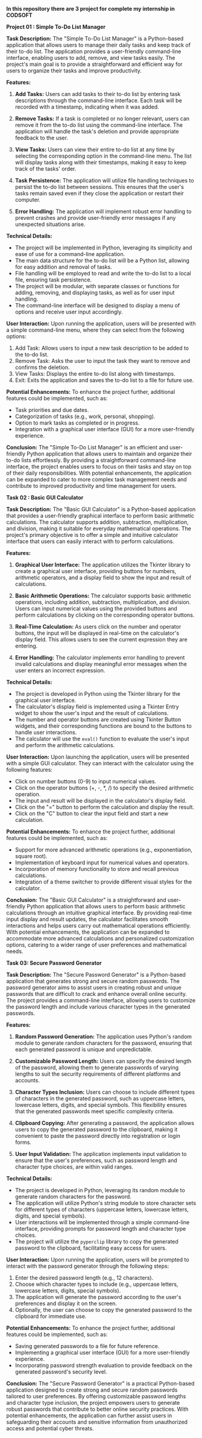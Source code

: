 **In this repository there are 3 project for complete my internship in CODSOFT**

**Project 01 : Simple To-Do List Manager**

**Task Description:**
The "Simple To-Do List Manager" is a Python-based application that allows users to manage their daily tasks and keep track of their to-do list. The application provides a user-friendly command-line interface, enabling users to add, remove, and view tasks easily. The project's main goal is to provide a straightforward and efficient way for users to organize their tasks and improve productivity.

**Features:**
1. **Add Tasks:** Users can add tasks to their to-do list by entering task descriptions through the command-line interface. Each task will be recorded with a timestamp, indicating when it was added.

2. **Remove Tasks:** If a task is completed or no longer relevant, users can remove it from the to-do list using the command-line interface. The application will handle the task's deletion and provide appropriate feedback to the user.

3. **View Tasks:** Users can view their entire to-do list at any time by selecting the corresponding option in the command-line menu. The list will display tasks along with their timestamps, making it easy to keep track of the tasks' order.

4. **Task Persistence:** The application will utilize file handling techniques to persist the to-do list between sessions. This ensures that the user's tasks remain saved even if they close the application or restart their computer.

5. **Error Handling:** The application will implement robust error handling to prevent crashes and provide user-friendly error messages if any unexpected situations arise.

**Technical Details:**
- The project will be implemented in Python, leveraging its simplicity and ease of use for a command-line application.
- The main data structure for the to-do list will be a Python list, allowing for easy addition and removal of tasks.
- File handling will be employed to read and write the to-do list to a local file, ensuring task persistence.
- The project will be modular, with separate classes or functions for adding, removing, and displaying tasks, as well as for user input handling.
- The command-line interface will be designed to display a menu of options and receive user input accordingly.

**User Interaction:**
Upon running the application, users will be presented with a simple command-line menu, where they can select from the following options:
1. Add Task: Allows users to input a new task description to be added to the to-do list.
2. Remove Task: Asks the user to input the task they want to remove and confirms the deletion.
3. View Tasks: Displays the entire to-do list along with timestamps.
4. Exit: Exits the application and saves the to-do list to a file for future use.

**Potential Enhancements:**
To enhance the project further, additional features could be implemented, such as:
- Task priorities and due dates.
- Categorization of tasks (e.g., work, personal, shopping).
- Option to mark tasks as completed or in progress.
- Integration with a graphical user interface (GUI) for a more user-friendly experience.

**Conclusion:**
The "Simple To-Do List Manager" is an efficient and user-friendly Python application that allows users to maintain and organize their to-do lists effortlessly. By providing a straightforward command-line interface, the project enables users to focus on their tasks and stay on top of their daily responsibilities. With potential enhancements, the application can be expanded to cater to more complex task management needs and contribute to improved productivity and time management for users.


**Task 02 : Basic GUI Calculator**

**Task Description:**
The "Basic GUI Calculator" is a Python-based application that provides a user-friendly graphical interface to perform basic arithmetic calculations. The calculator supports addition, subtraction, multiplication, and division, making it suitable for everyday mathematical operations. The project's primary objective is to offer a simple and intuitive calculator interface that users can easily interact with to perform calculations.

**Features:**
1. **Graphical User Interface:** The application utilizes the Tkinter library to create a graphical user interface, providing buttons for numbers, arithmetic operators, and a display field to show the input and result of calculations.

2. **Basic Arithmetic Operations:** The calculator supports basic arithmetic operations, including addition, subtraction, multiplication, and division. Users can input numerical values using the provided buttons and perform calculations by clicking on the corresponding operator buttons.

3. **Real-Time Calculation:** As users click on the number and operator buttons, the input will be displayed in real-time on the calculator's display field. This allows users to see the current expression they are entering.

4. **Error Handling:** The calculator implements error handling to prevent invalid calculations and display meaningful error messages when the user enters an incorrect expression.

**Technical Details:**
- The project is developed in Python using the Tkinter library for the graphical user interface.
- The calculator's display field is implemented using a Tkinter Entry widget to show the user's input and the result of calculations.
- The number and operator buttons are created using Tkinter Button widgets, and their corresponding functions are bound to the buttons to handle user interactions.
- The calculator will use the `eval()` function to evaluate the user's input and perform the arithmetic calculations.

**User Interaction:**
Upon launching the application, users will be presented with a simple GUI calculator. They can interact with the calculator using the following features:
- Click on number buttons (0-9) to input numerical values.
- Click on the operator buttons (+, -, *, /) to specify the desired arithmetic operation.
- The input and result will be displayed in the calculator's display field.
- Click on the "=" button to perform the calculation and display the result.
- Click on the "C" button to clear the input field and start a new calculation.

**Potential Enhancements:**
To enhance the project further, additional features could be implemented, such as:
- Support for more advanced arithmetic operations (e.g., exponentiation, square root).
- Implementation of keyboard input for numerical values and operators.
- Incorporation of memory functionality to store and recall previous calculations.
- Integration of a theme switcher to provide different visual styles for the calculator.

**Conclusion:**
The "Basic GUI Calculator" is a straightforward and user-friendly Python application that allows users to perform basic arithmetic calculations through an intuitive graphical interface. By providing real-time input display and result updates, the calculator facilitates smooth interactions and helps users carry out mathematical operations efficiently. With potential enhancements, the application can be expanded to accommodate more advanced calculations and personalized customization options, catering to a wider range of user preferences and mathematical needs.


**Task 03: Secure Password Generator**

**Task Description:**
The "Secure Password Generator" is a Python-based application that generates strong and secure random passwords. The password generator aims to assist users in creating robust and unique passwords that are difficult to crack and enhance overall online security. The project provides a command-line interface, allowing users to customize the password length and include various character types in the generated passwords.

**Features:**
1. **Random Password Generation:** The application uses Python's random module to generate random characters for the password, ensuring that each generated password is unique and unpredictable.

2. **Customizable Password Length:** Users can specify the desired length of the password, allowing them to generate passwords of varying lengths to suit the security requirements of different platforms and accounts.

3. **Character Types Inclusion:** Users can choose to include different types of characters in the generated password, such as uppercase letters, lowercase letters, digits, and special symbols. This flexibility ensures that the generated passwords meet specific complexity criteria.

4. **Clipboard Copying:** After generating a password, the application allows users to copy the generated password to the clipboard, making it convenient to paste the password directly into registration or login forms.

5. **User Input Validation:** The application implements input validation to ensure that the user's preferences, such as password length and character type choices, are within valid ranges.

**Technical Details:**
- The project is developed in Python, leveraging its random module to generate random characters for the password.
- The application will utilize Python's string module to store character sets for different types of characters (uppercase letters, lowercase letters, digits, and special symbols).
- User interactions will be implemented through a simple command-line interface, providing prompts for password length and character type choices.
- The project will utilize the `pyperclip` library to copy the generated password to the clipboard, facilitating easy access for users.

**User Interaction:**
Upon running the application, users will be prompted to interact with the password generator through the following steps:
1. Enter the desired password length (e.g., 12 characters).
2. Choose which character types to include (e.g., uppercase letters, lowercase letters, digits, special symbols).
3. The application will generate the password according to the user's preferences and display it on the screen.
4. Optionally, the user can choose to copy the generated password to the clipboard for immediate use.

**Potential Enhancements:**
To enhance the project further, additional features could be implemented, such as:
- Saving generated passwords to a file for future reference.
- Implementing a graphical user interface (GUI) for a more user-friendly experience.
- Incorporating password strength evaluation to provide feedback on the generated password's security level.

**Conclusion:**
The "Secure Password Generator" is a practical Python-based application designed to create strong and secure random passwords tailored to user preferences. By offering customizable password lengths and character type inclusion, the project empowers users to generate robust passwords that contribute to better online security practices. With potential enhancements, the application can further assist users in safeguarding their accounts and sensitive information from unauthorized access and potential cyber threats. 
